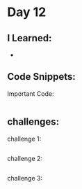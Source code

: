 # Day 12


## I Learned: 

- 
  

## Code Snippets:

Important Code: 
```JS

```

## challenges:

challenge 1:

```JS

```


challenge 2:

```JS

```


challenge 3:

```JS

```

